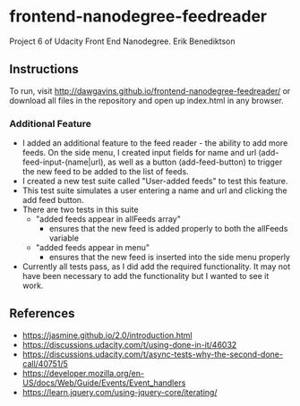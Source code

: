 # frontend-nanodegree-feedreader
Project 6 of Udacity Front End Nanodegree.
Erik Benediktson

## Instructions

To run, visit http://dawgavins.github.io/frontend-nanodegree-feedreader/
or download all files in the repository and open up index.html in any browser.

### Additional Feature

- I added an additional feature to the feed reader - the ability to add more feeds.
On the side menu, I created input fields for name and url (add-feed-input-(name|url), as well as a button (add-feed-button) to trigger the new feed to be added to the list of feeds.
- I created a new test suite called "User-added feeds" to test this feature.
- This test suite simulates a user entering a name and url and clicking the add feed button. 
- There are two tests in this suite 
  - "added feeds appear in allFeeds array" 
    - ensures that the new feed is added properly to both the allFeeds variable
  - "added feeds appear in menu"    
    - ensures that the new feed is inserted into the side menu properly
- Currently all tests pass, as I did add the required functionality.  It may not have been necessary to add the functionality but I wanted to see it work.

## References

- https://jasmine.github.io/2.0/introduction.html
- https://discussions.udacity.com/t/using-done-in-it/46032
- https://discussions.udacity.com/t/async-tests-why-the-second-done-call/40751/5
- https://developer.mozilla.org/en-US/docs/Web/Guide/Events/Event_handlers
- https://learn.jquery.com/using-jquery-core/iterating/
